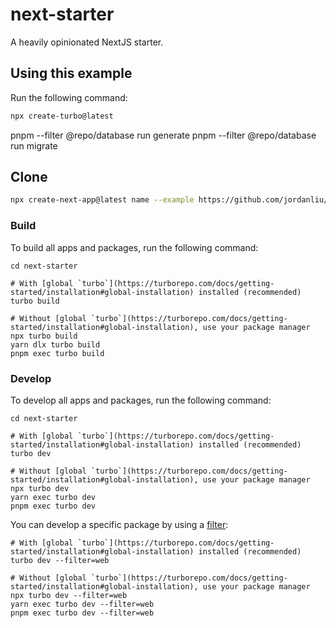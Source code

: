 # next-starter

A heavily opinionated NextJS starter.

## Using this example

Run the following command:

```sh
npx create-turbo@latest
```

pnpm --filter @repo/database run generate
pnpm --filter @repo/database run migrate

## Clone

```sh
npx create-next-app@latest name --example https://github.com/jordanliu/next-starter --use-pnpm
```

### Build

To build all apps and packages, run the following command:

```
cd next-starter

# With [global `turbo`](https://turborepo.com/docs/getting-started/installation#global-installation) installed (recommended)
turbo build

# Without [global `turbo`](https://turborepo.com/docs/getting-started/installation#global-installation), use your package manager
npx turbo build
yarn dlx turbo build
pnpm exec turbo build
```

### Develop

To develop all apps and packages, run the following command:

```
cd next-starter

# With [global `turbo`](https://turborepo.com/docs/getting-started/installation#global-installation) installed (recommended)
turbo dev

# Without [global `turbo`](https://turborepo.com/docs/getting-started/installation#global-installation), use your package manager
npx turbo dev
yarn exec turbo dev
pnpm exec turbo dev
```

You can develop a specific package by using a [filter](https://turborepo.com/docs/crafting-your-repository/running-tasks#using-filters):

```
# With [global `turbo`](https://turborepo.com/docs/getting-started/installation#global-installation) installed (recommended)
turbo dev --filter=web

# Without [global `turbo`](https://turborepo.com/docs/getting-started/installation#global-installation), use your package manager
npx turbo dev --filter=web
yarn exec turbo dev --filter=web
pnpm exec turbo dev --filter=web
```
